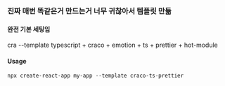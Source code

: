 ### 진짜 매번 똑같은거 만드는거 너무 귀찮아서 템플릿 만듦

#### 완전 기본 세팅임
cra --template typescript + craco + emotion + ts + prettier + hot-module

#### Usage
```shell script
npx create-react-app my-app --template craco-ts-prettier
```
